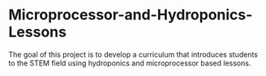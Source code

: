 # Microprocessor-and-Hydroponics-Lessons
The goal of this project is to develop a curriculum that introduces students to the STEM field using hydroponics and microprocessor based lessons.
